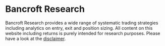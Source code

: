 # Bancroft Research

Bancroft Research provides a wide range of systematic trading strategies including analytics on entry, exit and position sizing.
All content on this website including returns is purely intended for research purposes. Please have a look at the [disclaimer](disclaimer.md).
